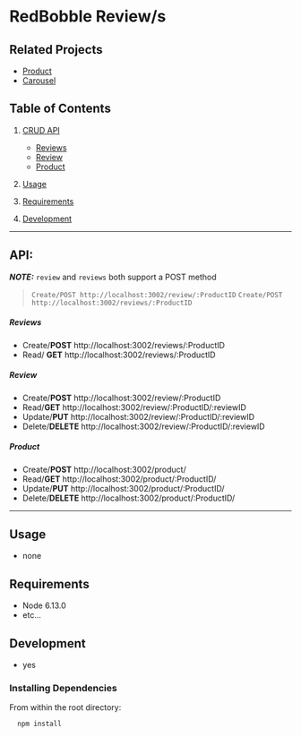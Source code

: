 # RedBobble Review/s
## Related Projects

  - [Product](https://github.com/SDC-macaroon/product)
  - [Carousel](https://github.com/SDC-macaroon/carousel)

## Table of Contents

1. [CRUD API](##API)
    - [Reviews](#Reviews)
    - [Review](#Review)
    - [Product](#Product)

1. [Usage](#Usage)
1. [Requirements](#requirements)
1. [Development](#development)
---
## API:
 ***NOTE:***
`review` and `reviews` both support a POST method
>`Create/POST http://localhost:3002/review/:ProductID`
>`Create/POST http://localhost:3002/reviews/:ProductID`
##### Reviews
- Create/**POST** http://localhost:3002/reviews/:ProductID
- Read/ **GET** http://localhost:3002/reviews/:ProductID

##### Review

- Create/**POST** http://localhost:3002/review/:ProductID
- Read/**GET** http://localhost:3002/review/:ProductID/:reviewID
- Update/**PUT** http://localhost:3002/review/:ProductID/:reviewID
- Delete/**DELETE** http://localhost:3002/review/:ProductID/:reviewID
##### Product

- Create/**POST** http://localhost:3002/product/
- Read/**GET** http://localhost:3002/product/:ProductID/
- Update/**PUT** http://localhost:3002/product/:ProductID/
- Delete/**DELETE** http://localhost:3002/product/:ProductID/
---
## Usage
- none

## Requirements
- Node 6.13.0
- etc...
## Development
- yes

### Installing Dependencies

From within the root directory:

```sh
  npm install
```
